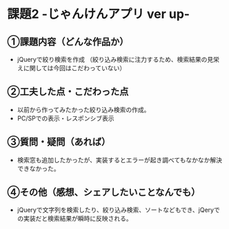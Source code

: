 # 課題2 -じゃんけんアプリ ver up-

## ①課題内容（どんな作品か）
- jQueryで絞り検索を作成
（絞り込み検索に注力するため、検索結果の見栄えに関しては今回はこだわっていない）

## ②工夫した点・こだわった点
- 以前から作ってみたかった絞り込み検索の作成。
- PC/SPでの表示・レスポンシブ表示

## ③質問・疑問（あれば）
- 検索窓も追加したかったが、実装するとエラーが起き調べてもなかなか解決できなかった。

## ④その他（感想、シェアしたいことなんでも）
- jQueryで文字列を検索したり、絞り込み検索、ソートなどもでき、jQeryでの実装だと検索結果が瞬時に反映される。
